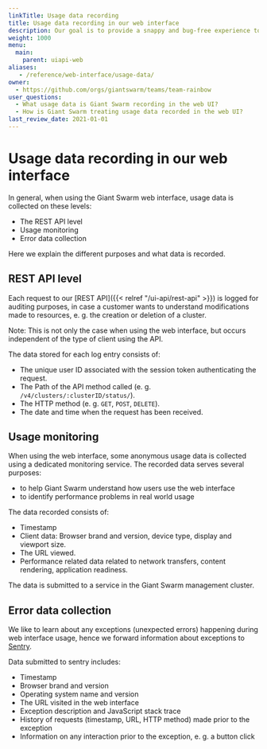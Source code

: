 ```yaml
---
linkTitle: Usage data recording
title: Usage data recording in our web interface
description: Our goal is to provide a snappy and bug-free experience to you when using our web interface. To achieve that goal, we collect some usage data. Here we explain in detail what we collect and how.
weight: 1000
menu:
  main:
    parent: uiapi-web
aliases:
   - /reference/web-interface/usage-data/
owner:
  - https://github.com/orgs/giantswarm/teams/team-rainbow
user_questions:
  - What usage data is Giant Swarm recording in the web UI?
  - How is Giant Swarm treating usage data recorded in the web UI?
last_review_date: 2021-01-01
---
```


# Usage data recording in our web interface

In general, when using the Giant Swarm web interface, usage data is collected on these levels:

- The REST API level
- Usage monitoring
- Error data collection

Here we explain the different purposes and what data is recorded.

## REST API level

Each request to our [REST API]({{< relref "/ui-api/rest-api" >}}) is logged for auditing purposes, in case a customer wants to understand modifications made to resources, e. g. the creation or deletion of a cluster.

Note: This is not only the case when using the web interface, but occurs independent of the type of client using the API.

The data stored for each log entry consists of:

- The unique user ID associated with the session token authenticating the request.
- The Path of the API method called (e. g. `/v4/clusters/:clusterID/status/`).
- The HTTP method (e. g. `GET`, `POST`, `DELETE`).
- The date and time when the request has been received.

## Usage monitoring

When using the web interface, some anonymous usage data is collected using a dedicated monitoring service. The recorded data serves several purposes:

- to help Giant Swarm understand how users use the web interface
- to identify performance problems in real world usage

The data recorded consists of:

- Timestamp
- Client data: Browser brand and version, device type, display and viewport size.
- The URL viewed.
- Performance related data related to network transfers, content rendering, application readiness.

The data is submitted to a service in the Giant Swarm management cluster.

## Error data collection

We like to learn about any exceptions (unexpected errors) happening during web interface usage, hence we forward information about exceptions to [Sentry](https://sentry.io/welcome/).

Data submitted to sentry includes:

- Timestamp
- Browser brand and version
- Operating system name and version
- The URL visited in the web interface
- Exception description and JavaScript stack trace
- History of requests (timestamp, URL, HTTP method) made prior to the exception
- Information on any interaction prior to the exception, e. g. a button click
